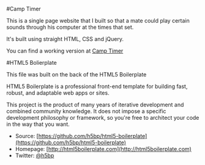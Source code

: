 #Camp Timer

This is a single page website that I built so that a mate could play certain sounds through his computer at the times that set.

It's built using straight HTML, CSS and jQuery.

You can find a working version at [Camp Timer](http://playground.bretteast.me/camp_timer)


#HTML5 Bolierplate

This file was built on the back of the HTML5 Boilerplate

HTML5 Boilerplate is a professional front-end template for building fast,
robust, and adaptable web apps or sites.

This project is the product of many years of iterative development and combined
community knowledge. It does not impose a specific development philosophy or
framework, so you're free to architect your code in the way that you want.

* Source: [https://github.com/h5bp/html5-boilerplate](https://github.com/h5bp/html5-boilerplate)
* Homepage: [http://html5boilerplate.com](http://html5boilerplate.com)
* Twitter: [@h5bp](http://twitter.com/h5bp)
